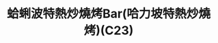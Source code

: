 ---
title: "蛤蜊波特熱炒燒烤Bar(哈力坡特熱炒燒烤)(C23)"
description: "蛤蜊波特熱炒燒烤Bar(哈力坡特熱炒燒烤)(C23)"
layout: shop
keywords:
  - 美食競賽
  - 台灣美食
  - 美食精選
datePublished: "2025-06-30"
dateModified: "2025-07-07"
city: "花蓮縣"
district: "花蓮市"
address: "花蓮縣花蓮市中山路福町夜市中山門C23"
phone: "0925557507"
geo: "23.97299292324586, 121.6121383447965"
google_map: "https://maps.app.goo.gl/q3AAsAdPSVpgp4RL6"
footinder: "https://footinder.com.tw/%E8%8A%B1%E8%93%AE%E7%B8%A3%E8%8A%B1%E8%93%AE%E5%B8%82/104432/"
official: "https://www.facebook.com/p/%E8%9B%A4%E8%9C%8A%E6%B3%A2%E7%89%B9-%E6%B5%B7%E9%AE%AE%E7%86%B1%E7%82%92%E5%95%A4%E9%85%92Bar-%E8%8A%B1%E8%93%AE%E6%9D%B1%E5%A4%A7%E9%96%80%E5%A4%9C%E5%B8%82%E4%BA%BA%E6%B0%A3%E7%BE%8E%E9%A3%9F%E5%B0%8F%E5%90%83%E9%A4%90%E9%A4%A8-100057456159104/"
award:
  - name: "夜市王"
    year: "2024"
    entries:
      - nightMarket: "東大門夜市"
        food_type: "牛肉"
        rank: "第六名"

---